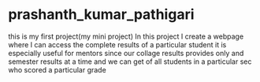 # prashanth_kumar_pathigari
this is my first project(my mini project) In this project I create a webpage where I can access the complete results of a particular student it is especially useful for  mentors since our collage results provides only and semester results at a time and we can get of all students in a particular sec who scored a particular grade
